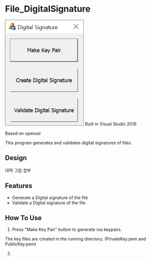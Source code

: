 # File_DigitalSignature
![image](https://raw.githubusercontent.com/codetronik/File_DigitalSignature/master/screenshots/main.png)
Built in Visual Studio 2019

Based on openssl

This program generates and validates digital signatures of files.

## Design
대략 그림 첨부

## Features
- Generate a Digital signature of the file 
- Validate a Digital signature of the file 

## How To Use
1. Press "Make Key Pair" button to generate rsa keypairs.

The key files are created in the running directory. (PrivateKey.pem and PublicKey.pem)

2.  
